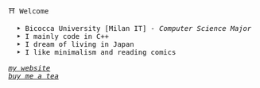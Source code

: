 <samp> ⛩ Welcome
<p>
    <samp>
    &emsp; <b>‣</b> Bicocca University [Milan IT] <samp><i>- Computer Science Major </i></samp>
    <br>
    &emsp; <b>‣</b> I mainly code in C++
    <br>
    &emsp; <b>‣</b> I dream of living in Japan
    <br>
    &emsp; <b>‣</b> I like minimalism and reading comics
    <br>
    <br>
    <i><a href="http://haruno.altervista.org">my website</a><br></i>
    <i><a href="https://www.buymeacoffee.com/haru19">buy me a tea</a></i>
</p>

